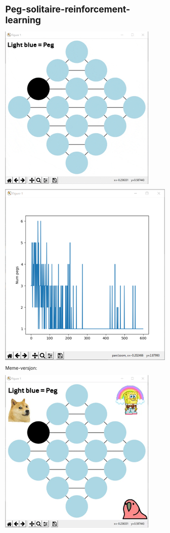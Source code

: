 # Peg-solitaire-reinforcement-learning

![alt text](https://raw.githubusercontent.com/TorsteinOtterlei/peg-solitaire-reinforcement-learning/master/pictures/gifboard.gif?token=AKV24Y7FMSDF5TX7JTKU3A26JQIQO)

![alt text](https://raw.githubusercontent.com/TorsteinOtterlei/peg-solitaire-reinforcement-learning/master/pictures/convergence.png?token=AKV24Y7G4QP3GVEEHUYKTEC6JQIXG)

Meme-versjon:

![alt text](https://raw.githubusercontent.com/TorsteinOtterlei/peg-solitaire-reinforcement-learning/master/pictures/medmemes.gif?token=AKV24Y5SNTVGQQXUWOTUHVK6JQIUY)

